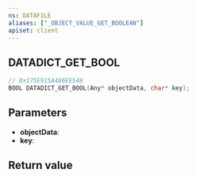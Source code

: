 ```yaml
---
ns: DATAFILE
aliases: ["_OBJECT_VALUE_GET_BOOLEAN"]
apiset: client
---
```

## DATADICT_GET_BOOL

```c
// 0x175E915A486EE548
BOOL DATADICT_GET_BOOL(Any* objectData, char* key);
```


## Parameters
* **objectData**:
* **key**:

## Return value
